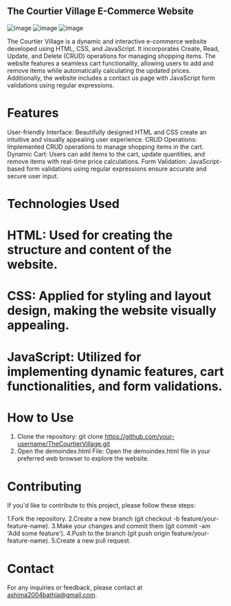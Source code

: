 ## The Courtier Village E-Commerce Website

![image](https://github.com/ashima1610/TheCourtierVillage/assets/139116977/4853a61f-3411-41bd-9a9e-3478f680617b)
![image](https://github.com/ashima1610/TheCourtierVillage/assets/139116977/89f1f828-00f1-4383-bb13-62fd6702c290)
![image](https://github.com/ashima1610/TheCourtierVillage/assets/139116977/baa67478-68df-4176-a518-e738fbca41a1)


The Courtier Village is a dynamic and interactive e-commerce website developed using HTML, CSS, and JavaScript. It incorporates Create, Read, Update, and Delete (CRUD) operations for managing shopping items. The website features a seamless cart functionality, allowing users to add and remove items while automatically calculating the updated prices. Additionally, the website includes a contact us page with JavaScript form validations using regular expressions.
# Features
User-friendly Interface: Beautifully designed HTML and CSS create an intuitive and visually appealing user experience.
CRUD Operations: Implemented CRUD operations to manage shopping items in the cart.
Dynamic Cart: Users can add items to the cart, update quantities, and remove items with real-time price calculations.
Form Validation: JavaScript-based form validations using regular expressions ensure accurate and secure user input.

# Technologies Used
# HTML: Used for creating the structure and content of the website.
# CSS: Applied for styling and layout design, making the website visually appealing.
# JavaScript: Utilized for implementing dynamic features, cart functionalities, and form validations.

# How to Use

1. Clone the repository:
   git clone https://github.com/your-username/TheCourtierVillage.git
2. Open the demoindex.html File:
   Open the demoindex.html file in your preferred web browser to explore the website.

# Contributing
If you'd like to contribute to this project, please follow these steps:

1.Fork the repository.
2.Create a new branch (git checkout -b feature/your-feature-name).
3.Make your changes and commit them (git commit -am 'Add some feature').
4.Push to the branch (git push origin feature/your-feature-name).
5.Create a new pull request.

# Contact
For any inquiries or feedback, please contact at ashima2004bathla@gmail.com.




